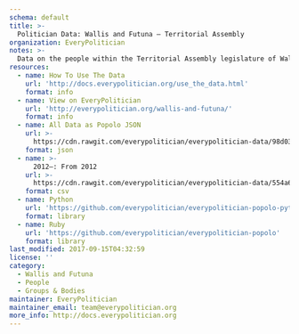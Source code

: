 ```yaml
---
schema: default
title: >-
  Politician Data: Wallis and Futuna — Territorial Assembly
organization: EveryPolitician
notes: >-
  Data on the people within the Territorial Assembly legislature of Wallis and Futuna.
resources:
  - name: How To Use The Data
    url: 'http://docs.everypolitician.org/use_the_data.html'
    format: info
  - name: View on EveryPolitician
    url: 'http://everypolitician.org/wallis-and-futuna/'
    format: info
  - name: All Data as Popolo JSON
    url: >-
      https://cdn.rawgit.com/everypolitician/everypolitician-data/98d036dd7c0dce5cd7edd041a4944a55b087a077/data/Wallis_and_Futuna/Territorial_Assembly/ep-popolo-v1.0.json
    format: json
  - name: >-
      2012–: From 2012
    url: >-
      https://cdn.rawgit.com/everypolitician/everypolitician-data/554a6cb306153130ac5558e4c015471d63e57cb7/data/Wallis_and_Futuna/Territorial_Assembly/term-2012.csv
    format: csv
  - name: Python
    url: 'https://github.com/everypolitician/everypolitician-popolo-python'
    format: library
  - name: Ruby
    url: 'https://github.com/everypolitician/everypolitician-popolo'
    format: library
last_modified: 2017-09-15T04:32:59
license: ''
category:
  - Wallis and Futuna
  - People
  - Groups & Bodies
maintainer: EveryPolitician
maintainer_email: team@everypolitician.org
more_info: http://docs.everypolitician.org
---
```

